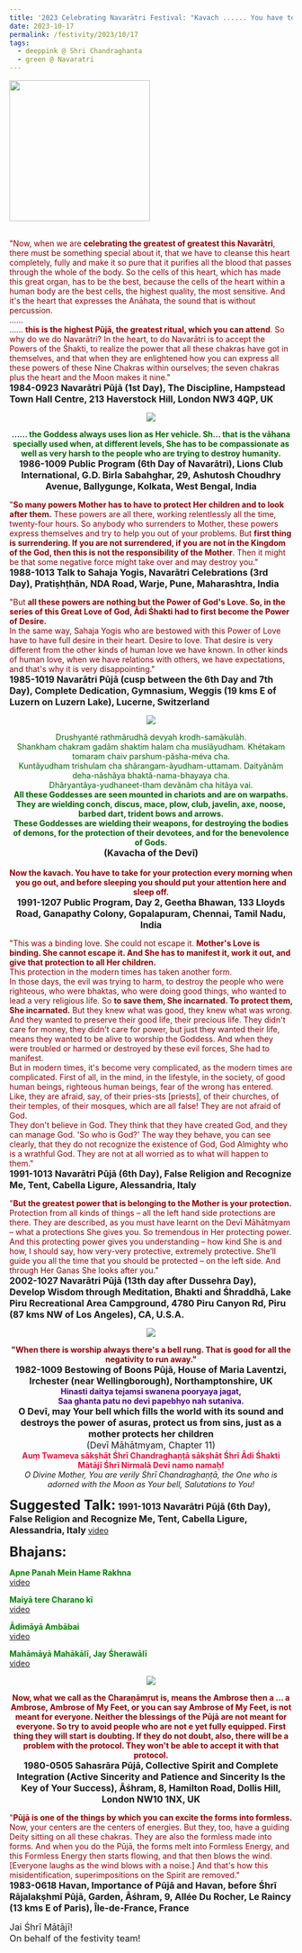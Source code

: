 ```yaml
---
title: '2023 Celebrating Navarātri Festival: "Kavach ...... You have to take for your protection every morning when you go out, and before sleeping you should put your attention here and sleep off." '
date: 2023-10-17
permalink: /festivity/2023/10/17
tags:
  - deeppink @ Shri Chandraghanta
  - green @ Navaratri
---
```


<div style="text-align: left"><img src="/images/image1.png" width="250" /></div><br>

<p>
<font color="DarkRed">"Now, when we are <b>celebrating the greatest of greatest this Navarātri</b>, there must be something special about it, that we have to cleanse this heart completely, fully and make it so pure that it purifies all the blood that passes through the whole of the body. So the cells of this heart, which has made this great organ, has to be the best, because the cells of the heart within a human body are the best cells, the highest quality, the most sensitive. And it's the heart that expresses the Anāhata, the sound that is without percussion.<br>
......<br>
...... <b>this is the highest Pūjā, the greatest ritual, which you can attend</b>. So why do we do Navarātri? In the heart, to do Navarātri is to accept the Powers of the Śhakti, to realize the power that all these chakras have got in themselves, and that when they are enlightened how you can express all these powers of these Nine Chakras within ourselves; the seven chakras plus the heart and the Moon makes it nine."</font><br>
<font size="+0"><b>1984-0923 Navarātri Pūjā (1st Day), The Discipline, Hampstead Town Hall Centre, 213 Haverstock Hill, London NW3 4QP, UK</b></font>
</p>

<div style="text-align: center"><img src="/images/image1241.png" /></div>

<p style="text-align:center;">
<font color="DarkGreen"><b>...... the Goddess always uses lion as Her vehicle. Sh... that is the vāhana specially used when, at different levels, She has to be compassionate as well as very harsh to the people who are trying to destroy humanity.</b></font><br>
<font size="+0"><b>1986-1009 Public Program (6th Day of Navarātri), Lions Club International, G.D. Birla Sabahghar, 29, Ashutosh Choudhry Avenue, Ballygunge, Kolkata, West Bengal, India</b></font>
</p>

<p>
<font color="DarkRed">"<b>So many powers Mother has to have to protect Her children and to look after them.</b> These powers are all there, working relentlessly all the time, twenty-four hours. So anybody who surrenders to Mother, these powers express themselves and try to help you out of your problems. But <b>first thing is surrendering. If you are not surrendered, if you are not in the Kingdom of the God, then this is not the responsibility of the Mother</b>. Then it might be that some negative force might take over and may destroy you."</font><br>
<font size="+0"><b>1988-1013 Talk to Sahaja Yogis, Navarātri Celebrations (3rd Day), Pratiṣhṭhān, NDA Road, Warje, Pune, Maharashtra, India</b></font>
</p>

<p>
<font color="DarkRed">"But <b>all these powers are nothing but the Power of God's Love. So, in the series of this Great Love of God, Ādi Śhakti had to first become the Power of Desire.</b><br>
In the same way, Sahaja Yogis who are bestowed with this Power of Love have to have full desire in their heart. Desire to love. That desire is very different from the other kinds of human love we have known. In other kinds of human love, when we have relations with others, we have expectations, and that's why it is very disappointing."</font><br>
<font size="+0"><b>1985-1019 Navarātri Pūjā (cusp between the 6th Day and 7th Day), Complete Dedication, Gymnasium, Weggis (19 kms E of Luzern on Luzern Lake), Lucerne, Switzerland</b></font>
</p>

<div style="text-align: center"><img src="/images/image1242.png" /></div>

<p style="text-align:center;">
<font color="DarkGreen">Drushyanté rathmãrudhã devyah krodh-samãkulãh.<br>
Shankham chakram gadãm shaktim halam cha muslãyudham. Khétakam tomaram chaiv parshum-pãsha-méva cha.<br> 
Kuntãyudham trishulam cha shãrangam-ãyudham-uttamam. Daityãnãm deha-nãshãya bhaktã-nama-bhayaya cha.<br>
Dhãryantãya-yudhaneet-tham devãnãm cha hitãya vai.<br>
<b>All these Goddesses are seen mounted in chariots and are on warpaths.<br>
They are wielding conch, discus, mace, plow, club, javelin, axe, noose, barbed dart, trident bows and arrows.<br> 
These Goddesses are wielding their weapons, for destroying the bodies of demons, for the protection of their devotees, and for the benevolence of Gods.</b></font><br>
<font size="+0"><b>(Kavacha of the Devī)</b></font><br>
<br>
<font color="DarkRed"><b>Now the kavach. You have to take for your protection every morning when you go out, and before sleeping you should put your attention here and sleep off.</b></font><br>
<font size="+0"><b>1991-1207 Public Program, Day 2, Geetha Bhawan, 133 Lloyds Road, Ganapathy Colony, Gopalapuram, Chennai, Tamil Nadu, India</b></font>
</p>

<p>
<font color="DarkRed">"This was a binding love. She could not escape it. <b>Mother's Love is binding. She cannot escape it. And She has to manifest it, work it out, and give that protection to all Her children.</b><br>
This protection in the modern times has taken another form.<br>
In those days, the evil was trying to harm, to destroy the people who were righteous, who were bhaktas, who were doing good things, who wanted to lead a very religious life. So <b>to save them, She incarnated. To protect them, She incarnated.</b> But they knew what was good, they knew what was wrong. And they wanted to preserve their good life, their precious life. They didn't care for money, they didn't care for power, but just they wanted their life, means they wanted to be alive to worship the Goddess. And when they were troubled or harmed or destroyed by these evil forces, She had to manifest.<br>
But in modern times, it's become very complicated, as the modern times are complicated. First of all, in the mind, in the lifestyle, in the society, of good human beings, righteous human beings, fear of the wrong has entered.<br>
Like, they are afraid, say, of their pries-sts [priests], of their churches, of their temples, of their mosques, which are all false! They are not afraid of God.<br>
They don't believe in God. They think that they have created God, and they can manage God. 'So who is God?' The way they behave, you can see clearly, that they do not recognize the existence of God, God Almighty who is a wrathful God. They are not at all worried as to what will happen to them."</font><br>
<font size="+0"><b>1991-1013 Navarātri Pūjā (6th Day), False Religion and Recognize Me, Tent, Cabella Ligure, Alessandria, Italy</b></font>
</p>

<p>
<font color="DarkRed">"<b>But the greatest power that is belonging to the Mother is your protection.</b> Protection from all kinds of things – all the left hand side protections are there. They are described, as you must have learnt on the Devī Māhātmyam – what a protections She gives you. So tremendous in Her protecting power. And this protecting power gives you understanding – how kind She is and how, I should say, how very-very protective, extremely protective. She’ll guide you all the time that you should be protected – on the left side. And through Her Ganas She looks after you."</font><br>
<font size="+0"><b>2002-1027 Navarātri Pūjā (13th day after Dussehra Day), Develop Wisdom through Meditation, Bhakti and Śhraddhā, Lake Piru Recreational Area Campground, 4780 Piru Canyon Rd, Piru (87 kms NW of Los Angeles), CA, U.S.A.</b></font>
</p>

<div style="text-align: center"><img src="/images/image1243.png" /></div>

<p style="text-align:center;">
<font color="DarkRed"><b>"When there is worship always there's a bell rung. That is good for all the negativity to run away."</b></font><br>
<font size="+0"><b>1982-1009 Bestowing of Boons Pūjā, House of Maria Laventzi, Irchester (near Wellingborough), Northamptonshire, UK</b></font><br>
<font color="Indigo"><b>Hinasti daitya tejamsi swanena pooryaya jagat,<br>
Saa ghanta patu no devi papebhyo nah sutaniva.</b></font><br>
<font size="+0"><b>O Devī, may Your bell which fills the world with its sound and destroys the power of asuras, protect us from sins, just as a mother protects her children</b></font><br>
<font size="+0">(Devī Māhātmyam, Chapter 11)</font><br>
<font color="Crimson"><b>Auṃ Twameva sākṣhāt Śhrī Chandraghaṇṭā sākṣhāt Śhrī Ādi Śhakti Mātājī Śhrī Nirmalā Devī namo namaḥ!</b></font><br>
<i>O Divine Mother, You are verily Śhrī Chandraghaṇṭā, the One who is adorned with the Moon as Your bell, Salutations to You!</i><br>
</p>

<font size="+2"><b>Suggested Talk:</b></font> 
<font size="+0"><b>1991-1013 Navarātri Pūjā (6th Day), False Religion and Recognize Me, Tent, Cabella Ligure, Alessandria, Italy</b></font>
<a href="https://vimeo.com/25805578"> video</a><br>

<font size="+2"><b>Bhajans:</b></font>

<p>
<font color="green"><b>Apne Panah Mein Hame Rakhna</b></font><br>
<a href="https://seven-teams.github.io/Videos_Links.html">video</a>
</p>
 
<p>
<font color="green"><b>Maiyā tere Charano kī</b></font><br>
<a href="https://youtu.be/2LmBT0q9f2M">video</a> 
</p>

<p>
<font color="green"><b>Ādimāyā Ambābai</b></font><br>
<a href="https://seven-teams.github.io/Videos_Links.html">video</a>
</p>

<p>
<font color="green"><b>Mahāmāyā Mahākālī, Jay Śherawālī</b></font><br>
<a href="https://seven-teams.github.io/Videos_Links.html">video</a>
</p>

<div style="text-align: center"><img src="/images/image1244.png" /></div>

<p style=" text-align:center;">
<font color="DarkRed"><b>Now, what we call as <b>the Charaṇāmṛut is, means the Ambrose</b> then a ... a Ambrose, Ambrose of My Feet, or you can say Ambrose of My Feet, is not meant for everyone. Neither the blessings of the Pūjā are not meant for everyone. So try to avoid people who are not e yet fully equipped. First thing they will start is doubting. If they do not doubt, also, there will be a problem with the protocol. They won't be able to accept it with that protocol.</b></font><br>
<font size="+0"><b>1980-0505 Sahasrāra Pūjā, Collective Spirit and Complete Integration (Active Sincerity and Patience and Sincerity Is the Key of Your Success), Āśhram, 8, Hamilton Road, Dollis Hill, London NW10 1NX, UK</b></font>
</p>

<p>
<font color="DarkRed">"<b>Pūjā is one of the things by which you can excite the forms into formless.</b> Now, your centers are the centers of energies. But they, too, have a guiding Deity sitting on all these chakras. They are also the formless made into forms. And when you do the Pūjā, the forms melt into Formless Energy, and this Formless Energy then starts flowing, and that then blows the wind. [Everyone laughs as the wind blows with a noise.] And that's how this misidentification, superimpositions on the Spirit are removed."</font><br>
<font size="+0"><b>1983-0618 Havan, Importance of Pūjā and Havan, before Śhrī Rājalakṣhmī Pūjā, Garden, Āśhram, 9, Allée Du Rocher, Le Raincy (13 kms E of Paris), Île-de-France, France</b></font>
</p>

<p>
<font size="+0">Jai Śhrī Mātājī!<br>
On behalf of the festivity team!</font>
</p>